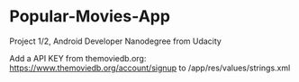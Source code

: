 # Popular-Movies-App
Project 1/2, Android Developer Nanodegree from Udacity

Add a API KEY from themoviedb.org: https://www.themoviedb.org/account/signup to
/app/res/values/strings.xml
